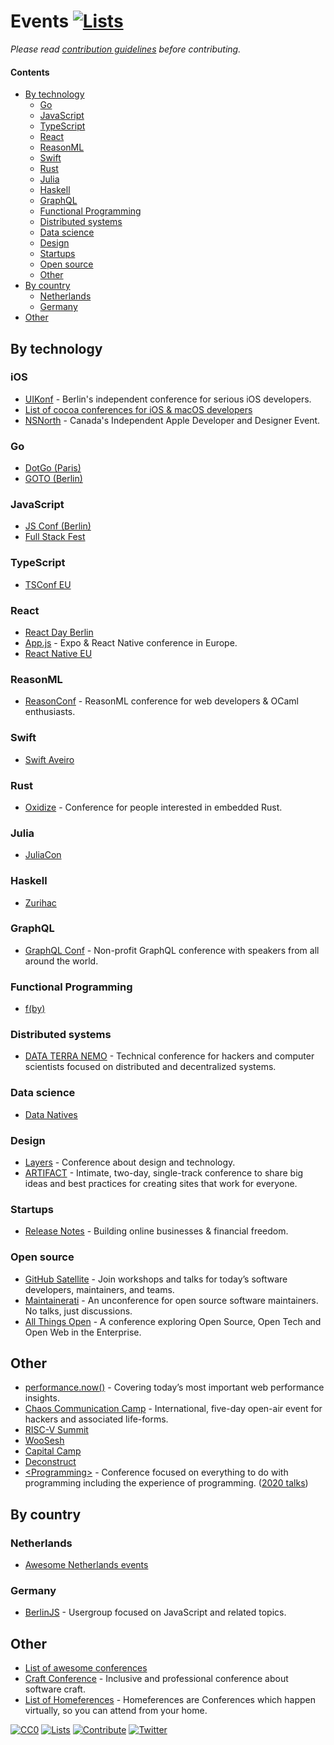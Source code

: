 # Events [![Lists](https://img.shields.io/badge/-more%20lists-0a0a0a.svg?style=flat&colorA=0a0a0a)](https://github.com/learn-anything/curated-lists#readme)

_Please read [contribution guidelines](CONTRIBUTING.md#readme) before contributing._

#### Contents

- [By technology](#by-technology)
  - [Go](#go)
  - [JavaScript](#javascript)
  - [TypeScript](#typescript)
  - [React](#react)
  - [ReasonML](#reasonml)
  - [Swift](#swift)
  - [Rust](#rust)
  - [Julia](#julia)
  - [Haskell](#haskell)
  - [GraphQL](#graphql)
  - [Functional Programming](#functional-programming)
  - [Distributed systems](#distributed-systems)
  - [Data science](#data-science)
  - [Design](#design)
  - [Startups](#startups)
  - [Open source](#open-source)
  - [Other](#other)
- [By country](#by-country)
  - [Netherlands](#netherlands)
  - [Germany](#germany)
- [Other](#other)

## By technology

### iOS

- [UIKonf](http://www.uikonf.com/) - Berlin's independent conference for serious iOS developers.
- [List of cocoa conferences for iOS & macOS developers](https://cocoaconferences.com/)
- [NSNorth](http://nsnorth.ca/) - Canada's Independent Apple Developer and Designer Event.

### Go

- [DotGo (Paris)](https://www.dotgo.eu/)
- [GOTO (Berlin)](https://gotober.com/)

### JavaScript

- [JS Conf (Berlin)](https://2018.jsconf.eu/)
- [Full Stack Fest](https://2019.fullstackfest.com/)

### TypeScript

- [TSConf EU](https://tsconf.eu/)

### React

- [React Day Berlin](https://reactday.berlin/)
- [App.js](https://appjs.co/) - Expo & React Native conference in Europe.
- [React Native EU](https://www.react-native.eu/)

### ReasonML

- [ReasonConf](https://www.reason-conf.com/) - ReasonML conference for web developers & OCaml enthusiasts.

### Swift

- [Swift Aveiro](https://swiftaveiro.xyz/)

### Rust

- [Oxidize](https://oxidizeconf.com/) - Conference for people interested in embedded Rust.

### Julia

- [JuliaCon](https://juliacon.org/)

### Haskell

- [Zurihac](https://zfoh.ch/zurihac2020/)

### GraphQL

- [GraphQL Conf](https://www.graphqlconf.org/) - Non-profit GraphQL conference with speakers from all around the world.

### Functional Programming

- [f(by)](https://fby.by/)

### Distributed systems

- [DATA TERRA NEMO](https://dtn.is/) - Technical conference for hackers and computer scientists focused on distributed and decentralized systems.

### Data science

- [Data Natives](https://datanatives.io/)

### Design

- [Layers](http://layers.is/) - Conference about design and technology.
- [ARTIFACT](https://artifactconf.com/) - Intimate, two-day, single-track conference to share big ideas and best practices for creating sites that work for everyone.

### Startups

- [Release Notes](https://2019.releasenotes.tv/) - Building online businesses & financial freedom.

### Open source

- [GitHub Satellite](https://githubsatellite.com/) - Join workshops and talks for today’s software developers, maintainers, and teams.
- [Maintainerati](https://maintainerati.org/) - An unconference for open source software maintainers. No talks, just discussions.
- [All Things Open](https://allthingsopen.org/) - A conference exploring Open Source, Open Tech and Open Web in the Enterprise.

## Other

- [performance.now()](https://perfnow.nl/) - Covering today’s most important web performance insights.
- [Chaos Communication Camp](https://events.ccc.de/camp/2019/) - International, five-day open-air event for hackers and associated life-forms.
- [RISC-V Summit](https://tmt.knect365.com/risc-v-summit/)
- [WooSesh](https://woosesh.com/)
- [Capital Camp](https://www.capitalcamp.com/)
- [Deconstruct](https://www.deconstructconf.com/)
- [\<Programming\>](https://programming-conference.org/) - Conference focused on everything to do with programming including the experience of programming. ([2020 talks](https://docs.google.com/spreadsheets/d/1tuyRit9qQN1kwckS3rND8GmvSKPo-qBJW8aroEIwFt8/edit#gid=0))

## By country

### Netherlands

- [Awesome Netherlands events](https://github.com/awkward/awesome-netherlands-events#readme)

### Germany

- [BerlinJS](https://berlinjs.org/) - Usergroup focused on JavaScript and related topics.

## Other

- [List of awesome conferences](https://github.com/watson/conferences#readme)
- [Craft Conference](https://craft-conf.com/) - Inclusive and professional conference about software craft.
- [List of Homeferences](https://github.com/homeferences/list#readme) - Homeferences are Conferences which happen virtually, so you can attend from your home.

[![CC0](https://img.shields.io/badge/license-CC0-0a0a0a.svg?style=flat&colorA=0a0a0a)](https://creativecommons.org/publicdomain/zero/1.0/)
[![Lists](https://img.shields.io/badge/-more%20lists-0a0a0a.svg?style=flat&colorA=0a0a0a)](https://github.com/learn-anything/curated-lists#readme)
[![Contribute](https://img.shields.io/badge/-contribute-0a0a0a.svg?style=flat&colorA=0a0a0a)](CONTRIBUTING.md#readme)
[![Twitter](http://bit.ly/latwitt)](https://twitter.com/learnanything_)

